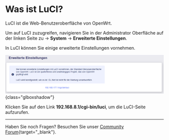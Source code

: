 # Was ist LuCI?

LuCI ist die Web-Benutzeroberfläche von OpenWrt.

Um auf LuCI zuzugreifen, navigieren Sie in der Administrator Oberfläche auf der linken Seite zu -> **System** -> **Erweiterte Einstellungen**.

In LuCI können Sie einige erweiterte Einstellungen vornehmen.

![Erweiterte Einstellungen](./was_ist_luci_01.png){class="glboxshadow"}

Klicken Sie auf den Link **192.168.8.1/cgi-bin/luci**, um die LuCI-Seite aufzurufen.

---

Haben Sie noch Fragen? Besuchen Sie unser [Community Forum](https://forum.gl-inet.com){target="_blank"}.
